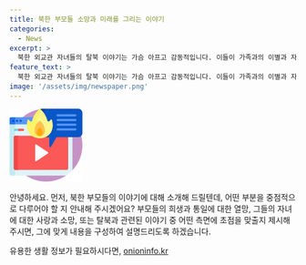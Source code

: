 ```yaml
---
title: 북한 부모들 소망과 미래를 그리는 이야기
categories:
  - News
excerpt: >
  북한 외교관 자녀들의 탈북 이야기는 가슴 아프고 감동적입니다. 이들이 가족과의 이별과 자유를 선택한 이야기는 강인한 의지와 희생을 담고 있습니다. 김정은의 정치에도 불구하고, 북한 부모들은 자녀들의 미래를 위해 통일을 열망하며 끊임없이 희망을 키우고 있습니다. 이웃국의 현실을 반영한 소중한 이야기를 통해 우리의 시선을 끄는 것은 분명합니다.
feature_text: >
  북한 외교관 자녀들의 탈북 이야기는 가슴 아프고 감동적입니다. 이들이 가족과의 이별과 자유를 선택한 이야기는 강인한 의지와 희생을 담고 있습니다. 김정은의 정치에도 불구하고, 북한 부모들은 자녀들의 미래를 위해 통일을 열망하며 끊임없이 희망을 키우고 있습니다. 이웃국의 현실을 반영한 소중한 이야기를 통해 우리의 시선을 끄는 것은 분명합니다.
image: '/assets/img/newspaper.png'
---
```


<p><img src="/assets/img/news.png" alt="rentncar 속보" /></p>

<p>안녕하세요. 먼저, 북한 부모들의 이야기에 대해 소개해 드릴텐데, 어떤 부분을 중점적으로 다루어야 할 지 안내해 주시겠어요? 부모들의 희생과 통일에 대한 열망, 그들의 자녀에 대한 사랑과 소망, 또는 탈북과 관련된 이야기 중 어떤 측면에 초점을 맞출지 제시해 주시면, 그에 맞게 내용을 구성하여 설명드리도록 하겠습니다.</p>
유용한 생활 정보가 필요하시다면, <a href="https://onioninfo.kr" rel="dofollow">onioninfo.kr</a>


